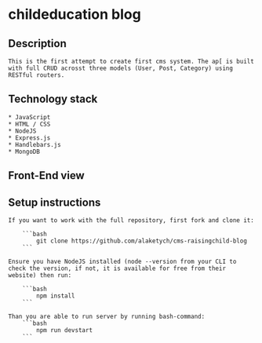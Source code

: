 # childeducation blog

## Description
    This is the first attempt to create first cms system. The ap[ is built with full CRUD acrosst three models (User, Post, Category) using RESTful routers. 

## Technology stack
    * JavaScript
    * HTML / CSS
    * NodeJS
    * Express.js
    * Handlebars.js
    * MongoDB

## Front-End view

## Setup instructions
    If you want to work with the full repository, first fork and clone it:
    
        ```bash
            git clone https://github.com/alaketych/cms-raisingchild-blog
        ```
    
    Ensure you have NodeJS installed (node --version from your CLI to check the version, if not, it is available for free from their website) then run:

        ```bash
            npm install
        ```
    
    Than you are able to run server by running bash-command:
        ```bash
            npm run devstart
        ```